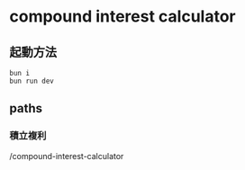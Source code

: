 # compound interest calculator

## 起動方法

```
bun i
bun run dev
```

## paths

### 積立複利

/compound-interest-calculator
